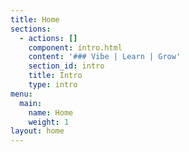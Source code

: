 ```yaml
---
title: Home
sections:
  - actions: []
    component: intro.html
    content: '### Vibe | Learn | Grow'
    section_id: intro
    title: Intro
    type: intro
menu:
  main:
    name: Home
    weight: 1
layout: home
---
```


